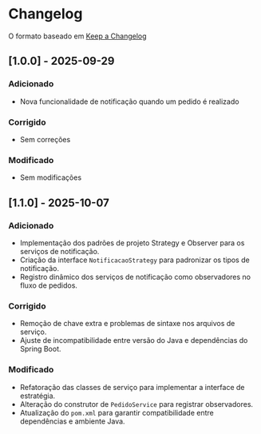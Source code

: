 # Changelog

O formato baseado em [Keep a Changelog](https://keepachangelog.com/pt-BR/1.0.0/)

## [1.0.0] - 2025-09-29
### Adicionado
- Nova funcionalidade de notificação quando um pedido é realizado

### Corrigido
- Sem correções

### Modificado
- Sem modificações

## [1.1.0] - 2025-10-07

### Adicionado
- Implementação dos padrões de projeto Strategy e Observer para os serviços de notificação.
- Criação da interface `NotificacaoStrategy` para padronizar os tipos de notificação.
- Registro dinâmico dos serviços de notificação como observadores no fluxo de pedidos.

### Corrigido
- Remoção de chave extra e problemas de sintaxe nos arquivos de serviço.
- Ajuste de incompatibilidade entre versão do Java e dependências do Spring Boot.

### Modificado
- Refatoração das classes de serviço para implementar a interface de estratégia.
- Alteração do construtor de `PedidoService` para registrar observadores.
- Atualização do `pom.xml` para garantir compatibilidade entre dependências e ambiente Java.